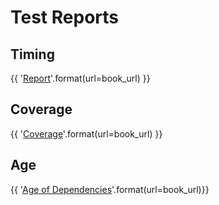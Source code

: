 # Test Reports

## Timing

{{ '[Report]({url}/tests/html-report/report.html)'.format(url=book_url) }}

## Coverage

{{ '[Coverage]({url}/tests/html-coverage/index.html)'.format(url=book_url) }}

## Age

{{ '[Age of Dependencies]({url}/age/dependency-age-sorted.txt)'.format(url=book_url)}}
